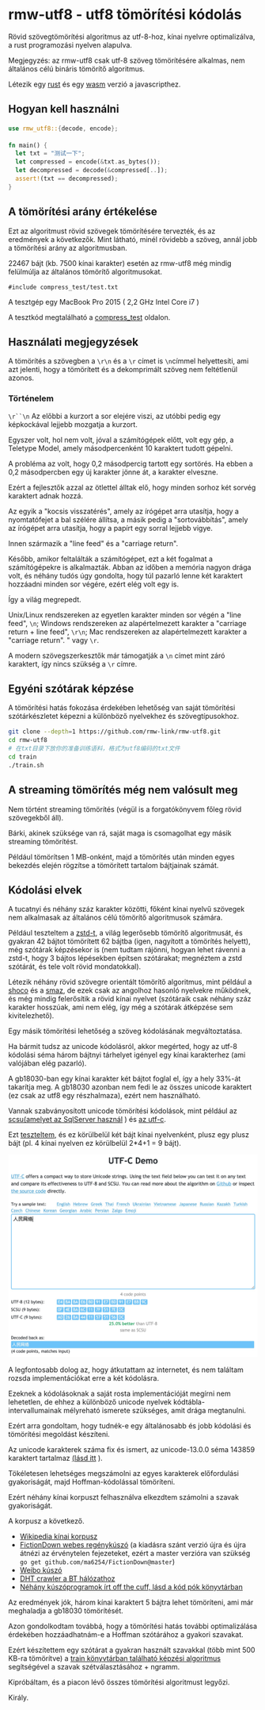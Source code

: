 # rmw-utf8 - utf8 tömörítési kódolás

Rövid szövegtömörítési algoritmus az utf-8-hoz, kínai nyelvre optimalizálva, a rust programozási nyelven alapulva.

Megjegyzés: az rmw-utf8 csak utf-8 szöveg tömörítésére alkalmas, nem általános célú bináris tömörítő algoritmus.

Létezik egy [rust](https://github.com/rmw-link/rmw-utf8) és egy [wasm](https://github.com/rmw-lib/rmw-utf8-wasm) verzió a javascripthez.

## Hogyan kell használni

```rust
use rmw_utf8::{decode, encode};

fn main() {
  let txt = "测试一下";
  let compressed = encode(&txt.as_bytes());
  let decompressed = decode(&compressed[..]);
  assert!(txt == decompressed);
}
```

## A tömörítési arány értékelése

Ezt az algoritmust rövid szövegek tömörítésére tervezték, és az eredmények a következők. Mint látható, minél rövidebb a szöveg, annál jobb a tömörítési arány az algoritmusban.

22467 bájt (kb. 7500 kínai karakter) esetén az rmw-utf8 még mindig felülmúlja az általános tömörítő algoritmusokat.

```
#include compress_test/test.txt
```

A tesztgép egy MacBook Pro 2015 ( 2,2 GHz Intel Core i7 )

A tesztkód megtalálható a [compress_test](https://github.com/rmw-link/rmw-utf8/tree/master/compress_test) oldalon.

## Használati megjegyzések

A tömörítés a szövegben a `\r\n` és a `\r` címet is `\n`címmel helyettesíti, ami azt jelenti, hogy a tömörített és a dekomprimált szöveg nem feltétlenül azonos.

### Történelem

`\r``\n` Az előbbi a kurzort a sor elejére viszi, az utóbbi pedig egy képkockával lejjebb mozgatja a kurzort.

Egyszer volt, hol nem volt, jóval a számítógépek előtt, volt egy gép, a Teletype Model, amely másodpercenként 10 karaktert tudott gépelni.

A probléma az volt, hogy 0,2 másodpercig tartott egy sortörés. Ha ebben a 0,2 másodpercben egy új karakter jönne át, a karakter elveszne.

Ezért a fejlesztők azzal az ötlettel álltak elő, hogy minden sorhoz két sorvég karaktert adnak hozzá.

Az egyik a "kocsis visszatérés", amely az írógépet arra utasítja, hogy a nyomtatófejet a bal szélére állítsa, a másik pedig a "sortovábbítás", amely az írógépet arra utasítja, hogy a papírt egy sorral lejjebb vigye.

Innen származik a "line feed" és a "carriage return".

Később, amikor feltalálták a számítógépet, ezt a két fogalmat a számítógépekre is alkalmazták. Abban az időben a memória nagyon drága volt, és néhány tudós úgy gondolta, hogy túl pazarló lenne két karaktert hozzáadni minden sor végére, ezért elég volt egy is.

Így a világ megrepedt.

Unix/Linux rendszereken az egyetlen karakter minden sor végén a "line feed", `\n`; Windows rendszereken az alapértelmezett karakter a "carriage return + line feed", `\r\n`; Mac rendszereken az alapértelmezett karakter a "carriage return". " vagy `\r`.

A modern szövegszerkesztők már támogatják a `\n` címet mint záró karaktert, így nincs szükség a `\r` címre.

## Egyéni szótárak képzése

A tömörítési hatás fokozása érdekében lehetőség van saját tömörítési szótárkészletet képezni a különböző nyelvekhez és szövegtípusokhoz.

```bash
git clone --depth=1 https://github.com/rmw-link/rmw-utf8.git
cd rmw-utf8
# 在txt目录下放你的准备训练语料，格式为utf8编码的txt文件
cd train
./train.sh
```

## A streaming tömörítés még nem valósult meg

Nem történt streaming tömörítés (végül is a forgatókönyvem főleg rövid szövegekből áll).

Bárki, akinek szüksége van rá, saját maga is csomagolhat egy másik streaming tömörítést.

Például tömörítsen 1 MB-onként, majd a tömörítés után minden egyes bekezdés elején rögzítse a tömörített tartalom bájtjainak számát.

## Kódolási elvek

A tucatnyi és néhány száz karakter közötti, főként kínai nyelvű szövegek nem alkalmasak az általános célú tömörítő algoritmusok számára.

Például teszteltem a [zstd-t](https://github.com/facebook/zstd), a világ legerősebb tömörítő algoritmusát, és gyakran 42 bájtot tömörített 62 bájtba (igen, nagyított a tömörítés helyett), még szótárak képzésekor is (nem tudtam rájönni, hogyan lehet rávenni a zstd-t, hogy 3 bájtos lépésekben építsen szótárakat; megnéztem a zstd szótárát, és tele volt rövid mondatokkal).

Létezik néhány rövid szövegre orientált tömörítő algoritmus, mint például a [shoco](https://ed-von-schleck.github.io/shoco/) és a [smaz](https://github.com/antirez/smaz), de ezek csak az angolhoz hasonló nyelvekre működnek, és még mindig felerősítik a rövid kínai nyelvet (szótáraik csak néhány száz karakter hosszúak, ami nem elég, így még a szótárak átképzése sem kivitelezhető).

Egy másik tömörítési lehetőség a szöveg kódolásának megváltoztatása.

Ha bármit tudsz az unicode kódolásról, akkor megérted, hogy az utf-8 kódolási séma három bájtnyi tárhelyet igényel egy kínai karakterhez (ami valójában elég pazarló).

A gb18030-ban egy kínai karakter két bájtot foglal el, így a hely 33%-át takarítja meg. A gb18030 azonban nem fedi le az összes unicode karaktert (ez csak az utf8 egy részhalmaza), ezért nem használható.

Vannak szabványosított unicode tömörítési kódolások, mint például az [scsu](https://github.com/dop251/scsu)[(amelyet az SqlServer használ](https://docs.microsoft.com/en-us/sql/relational-databases/data-compression/unicode-compression-implementation?view=sql-server-ver15) ) és [az utf-c](https://github.com/deNULL/utf-c).

Ezt [teszteltem](https://denull.github.io/utf-c), és ez körülbelül két bájt kínai nyelvenként, plusz egy plusz bájt (pl. 4 kínai nyelven ez körülbelül 2*4+1 = 9 bájt).

![](https://raw.githubusercontent.com/gcxfd/img/gh-pages/ffxMd3.jpg)

A legfontosabb dolog az, hogy átkutattam az internetet, és nem találtam rozsda implementációkat erre a két kódolásra.

Ezeknek a kódolásoknak a saját rosta implementációját megírni nem lehetetlen, de ehhez a különböző unicode nyelvek kódtábla-intervallumainak mélyreható ismerete szükséges, amit drága megtanulni.

Ezért arra gondoltam, hogy tudnék-e egy általánosabb és jobb kódolási és tömörítési megoldást készíteni.

Az unicode karakterek száma fix és ismert, az unicode-13.0.0 séma 143859 karaktert tartalmaz [(lásd itt](https://github.com/rmw-link/utf8_compress/blob/master/all_char.py) ).

Tökéletesen lehetséges megszámolni az egyes karakterek előfordulási gyakoriságát, majd Hoffman-kódolással tömöríteni.

Ezért néhány kínai korpuszt felhasználva elkezdtem számolni a szavak gyakoriságát.

A korpusz a következő.

* [Wikipedia kínai korpusz](https://jdhao.github.io/2019/01/10/two_chinese_corpus)
* [FictionDown webes regénykúszó](https://github.com/ma6254/FictionDown) (a kiadásra szánt verzió újra és újra átnézi az érvénytelen fejezeteket, ezért a master verzióra van szükség `go get github.com/ma6254/FictionDown@master`)
* [Weibo kúszó](https://github.com/gcxfd/weibo-crawler)
* [DHT crawler a BT hálózathoz](https://github.com/gcxfd/bt-spider)
* [Néhány kúszóprogramok írt off the cuff, lásd a kód pók könyvtárban](https://github.com/rmw-link/utf8_compress/tree/master/spider)

Az eredmények jók, három kínai karaktert 5 bájtra lehet tömöríteni, ami már meghaladja a gb18030 tömörítését.

Azon gondolkodtam továbbá, hogy a tömörítési hatás további optimalizálása érdekében hozzáadhatnám-e a Hoffman szótárához a gyakori szavakat.

Ezért készítettem egy szótárat a gyakran használt szavakkal (több mint 500 KB-ra tömörítve) a [train könyvtárban található képzési algoritmus](https://github.com/rmw-link/rmw-utf8/tree/master/train) segítségével a szavak szétválasztásához + ngramm.

Kipróbáltam, és a piacon lévő összes tömörítési algoritmust legyőzi.

Király.